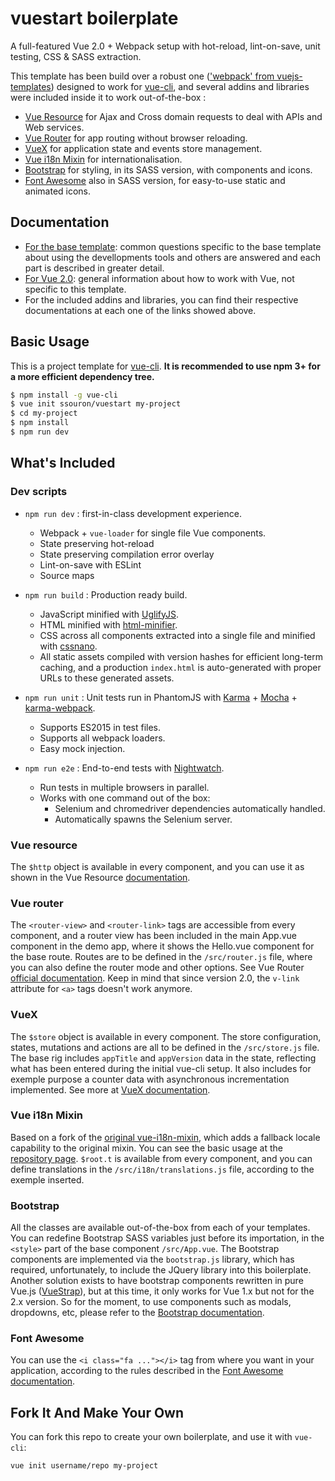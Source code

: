 # vuestart boilerplate

A full-featured Vue 2.0 + Webpack setup with hot-reload, lint-on-save, unit testing, CSS & SASS extraction.

This template has been build over a robust one (['webpack' from vuejs-templates](https://github.com/vuejs-templates/webpack)) designed to work for [vue-cli](https://github.com/vuejs/vue-cli), and several addins and libraries were included inside it to work out-of-the-box :
* [Vue Resource](https://github.com/vuejs/vue-resource) for Ajax and Cross domain requests to deal with APIs and Web services.
* [Vue Router](https://github.com/vuejs/vue-router) for app routing without browser reloading.
* [VueX](https://github.com/vuejs/vuex/) for application state and events store management.
* [Vue i18n Mixin](https://github.com/ssouron/vue-i18n-mixin/tree/0.2.0) for internationalisation.
* [Bootstrap](http://getbootstrap.com/) for styling, in its SASS version, with components and icons.
* [Font Awesome](http://fontawesome.io/) also in SASS version, for easy-to-use static and animated icons.

## Documentation

* [For the base template](http://vuejs-templates.github.io/webpack): common questions specific to the base template about using the devellopments tools and others are answered and each part is described in greater detail.
* [For Vue 2.0](http://rc.vuejs.org/guide/): general information about how to work with Vue, not specific to this template.
* For the included addins and libraries, you can find their respective documentations at each one of the links showed above.

## Basic Usage

This is a project template for [vue-cli](https://github.com/vuejs/vue-cli). **It is recommended to use npm 3+ for a more efficient dependency tree.**

``` bash
$ npm install -g vue-cli
$ vue init ssouron/vuestart my-project
$ cd my-project
$ npm install
$ npm run dev
```

## What's Included

### Dev scripts

- `npm run dev` : first-in-class development experience.
  - Webpack + `vue-loader` for single file Vue components.
  - State preserving hot-reload
  - State preserving compilation error overlay
  - Lint-on-save with ESLint
  - Source maps

- `npm run build` : Production ready build.
  - JavaScript minified with [UglifyJS](https://github.com/mishoo/UglifyJS2).
  - HTML minified with [html-minifier](https://github.com/kangax/html-minifier).
  - CSS across all components extracted into a single file and minified with [cssnano](https://github.com/ben-eb/cssnano).
  - All static assets compiled with version hashes for efficient long-term caching, and a production `index.html` is auto-generated with proper URLs to these generated assets.

- `npm run unit` : Unit tests run in PhantomJS with [Karma](http://karma-runner.github.io/0.13/index.html) + [Mocha](http://mochajs.org/) + [karma-webpack](https://github.com/webpack/karma-webpack).
  - Supports ES2015 in test files.
  - Supports all webpack loaders.
  - Easy mock injection.

- `npm run e2e` : End-to-end tests with [Nightwatch](http://nightwatchjs.org/).
  - Run tests in multiple browsers in parallel.
  - Works with one command out of the box:
    - Selenium and chromedriver dependencies automatically handled.
    - Automatically spawns the Selenium server.
    
### Vue resource

The `$http` object is available in every component, and you can use it as shown in the Vue Resource [documentation](https://github.com/vuejs/vue-resource/tree/master/docs).

### Vue router

The `<router-view>` and `<router-link>` tags are accessible from every component, and a router view has been included in the main App.vue component in the demo app, where it shows the Hello.vue component for the base route. Routes are to be defined in the `/src/router.js` file, where you can also define the router mode and other options. See Vue Router [official documentation](http://router.vuejs.org/en/index.html). Keep in mind that since version 2.0, the `v-link` attribute for `<a>` tags doesn't work anymore.

### VueX

The `$store` object is available in every component. The store configuration, states, mutations and actions are all to be defined in the `/src/store.js` file. The base rig includes `appTitle` and `appVersion` data in the state, reflecting what has been entered during the initial vue-cli setup. It also includes for exemple purpose a counter data with asynchronous incrementation implemented. See more at [VueX documentation](http://vuex.vuejs.org/en/index.html).

### Vue i18n Mixin

Based on a fork of the [original vue-i18n-mixin](https://github.com/rayfranco/vue-i18n-mixin), which adds a fallback locale capability to the original mixin. You can see the basic usage at the [repository page](https://github.com/ssouron/vue-i18n-mixin/tree/0.2.0). `$root.t` is available from every component, and you can define translations in the `/src/i18n/translations.js` file, according to the exemple inserted.

### Bootstrap

All the classes are available out-of-the-box from each of your templates. You can redefine Bootstrap SASS variables just before its importation, in the `<style>` part of the base component `/src/App.vue`. The Bootstrap components are implemented via the `bootstrap.js` library, which has required, unfortunately, to include the JQuery library into this boilerplate. Another solution exists to have bootstrap components rewritten in pure Vue.js ([VueStrap](https://github.com/yuche/vue-strap)), but at this time, it only works for Vue 1.x but not for the 2.x version. So for the moment, to use components such as modals, dropdowns, etc, please refer to the [Bootstrap documentation](http://getbootstrap.com/components/).

### Font Awesome

You can use the `<i class="fa ..."></i>` tag from where you want in your application, according to the rules described in the [Font Awesome documentation](http://fontawesome.io/).


## Fork It And Make Your Own

You can fork this repo to create your own boilerplate, and use it with `vue-cli`:

``` bash
vue init username/repo my-project
```
